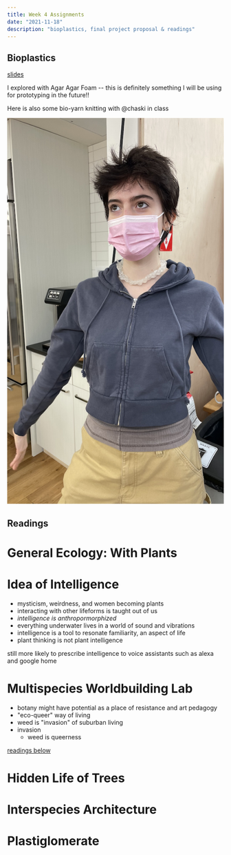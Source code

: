 ```yaml
---
title: Week 4 Assignments
date: "2021-11-18"
description: "bioplastics, final project proposal & readings"
---
```

## Bioplastics

[slides](https://docs.google.com/presentation/d/1ngFmHJ4WyYPC3018SxSwtnaJ4wxtQWuFSOjfR25MSJs/edit#slide=id.g100c2c66bde_0_100)

I explored with Agar Agar Foam -- this is definitely something I will be using for prototyping in the future!!

Here is also some bio-yarn knitting with @chaski in class

![](./chaski.png)

## Readings
# General Ecology: With Plants
# Idea of Intelligence

- mysticism, weirdness, and women becoming plants
- interacting with other lifeforms is taught out of us
- *intelligence is anthropormorphized*
- everything underwater lives in a world of sound and vibrations
- intelligence is a tool to resonate familiarity, an aspect of life
- plant thinking is not plant intelligence

still more likely to prescribe intelligence to voice assistants such as alexa and google home

# Multispecies Worldbuilding Lab

- botany might have potential as a place of resistance and art pedagogy
- "eco-queer" way of living
- weed is "invasion" of suburban living
- invasion
    - weed is queerness

[readings below](https://drive.google.com/drive/u/0/folders/1TKT53AfVZSqK0718jbmJjuh1EGBaZ0TN)
# Hidden Life of Trees
# Interspecies Architecture
# Plastiglomerate